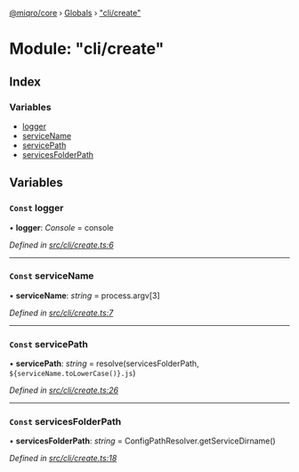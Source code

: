 [@miqro/core](../README.md) › [Globals](../globals.md) › ["cli/create"](_cli_create_.md)

# Module: "cli/create"

## Index

### Variables

* [logger](_cli_create_.md#const-logger)
* [serviceName](_cli_create_.md#const-servicename)
* [servicePath](_cli_create_.md#const-servicepath)
* [servicesFolderPath](_cli_create_.md#const-servicesfolderpath)

## Variables

### `Const` logger

• **logger**: *Console* = console

*Defined in [src/cli/create.ts:6](https://github.com/claukers/miqro-core/blob/b8b0d57/src/cli/create.ts#L6)*

___

### `Const` serviceName

• **serviceName**: *string* = process.argv[3]

*Defined in [src/cli/create.ts:7](https://github.com/claukers/miqro-core/blob/b8b0d57/src/cli/create.ts#L7)*

___

### `Const` servicePath

• **servicePath**: *string* = resolve(servicesFolderPath, `${serviceName.toLowerCase()}.js`)

*Defined in [src/cli/create.ts:26](https://github.com/claukers/miqro-core/blob/b8b0d57/src/cli/create.ts#L26)*

___

### `Const` servicesFolderPath

• **servicesFolderPath**: *string* = ConfigPathResolver.getServiceDirname()

*Defined in [src/cli/create.ts:18](https://github.com/claukers/miqro-core/blob/b8b0d57/src/cli/create.ts#L18)*
